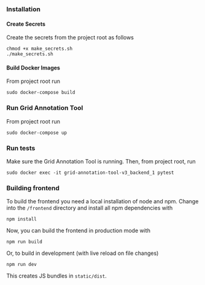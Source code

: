 ### Installation

#### Create Secrets

Create the secrets from the project root as follows
```
chmod +x make_secrets.sh
./make_secrets.sh
```

#### Build Docker Images

From project root run

```
sudo docker-compose build
```

### Run Grid Annotation Tool

From project root run

```
sudo docker-compose up
```

### Run tests

Make sure the Grid Annotation Tool is running. Then, from project root, run

```
sudo docker exec -it grid-annotation-tool-v3_backend_1 pytest
```


### Building frontend

To build the frontend you need a local installation of node and npm.
Change into the `/frontend` directory and install all npm dependencies with
```
npm install
```
Now, you can build the frontend in production mode with
```
npm run build
```
Or, to build in development (with live reload on file changes)
```
npm run dev
```
This creates JS bundles in `static/dist`.
